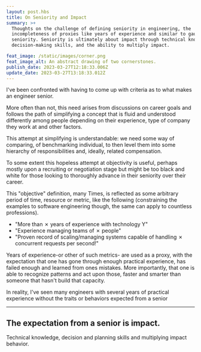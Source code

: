 ```yaml
---
layout: post.hbs
title: On Seniority and Impact
summary: >+
  Thoughts on the challenge of defining seniority in engineering, t﻿he
  incompleteness of p﻿roxies like years of experience a﻿nd similar to gauge
  seniority. Seniority is ultimately about impact t﻿hrough technical knowledge,
  decision-making skills, and the ability to multiply impact.

feat_image: /static/images/corner.png
feat_image_alt: An abstract drawing of two cornerstones.
publish_date: 2023-03-27T12:18:33.006Z
update_date: 2023-03-27T13:18:33.012Z
---
```

I've been confronted with having to come up with criteria as to what makes an engineer senior.

More often than not, this need arises from discussions on career goals and follows the path of simplifying a concept that is fluid and understood differently among people depending on their experience, type of company they work at and other factors.

This attempt at simplifying is understandable: we need some way of comparing, of benchmarking individual, to then level them into some hierarchy of responsibilities and, ideally, related compensation.

To some extent this hopeless attempt at objectivity is useful, perhaps mostly upon a recruiting or negotiation stage but might be too black and white for those looking to thoroughly advance in their seniority over their career.

This "objective" definition, many Times, is reflected as some arbitrary period of time, resource or metric, like the following (constraining the examples to software engineering though, the same can apply to countless professions).

* "More than ✗ years of experience with technology Y"
* "Experience managing teams of ✗ people"
* "Proven record of scaling/managing systems capable of handling ✗ concurrent requests per second!"

Years of experience-or other of such metrics- are used as a proxy, with the expectation that one has gone through enough practical experience, has failed enough and learned from ones mistakes. More importantly, that one is able to recognize patterns and act upon those, faster and smarter than someone that hasn't build that capacity.

In reality, I've seen many engineers with several years of practical experience without the traits or behaviors expected from a senior

<hr>

## T﻿he expectation from a senior is impact.

Technical knowledge, decision and planning skills and multiplying impact behavior.